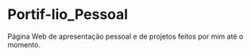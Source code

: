 # Portif-lio_Pessoal
Página Web de apresentação pessoal e de projetos feitos por mim até o momento.
